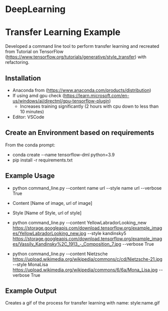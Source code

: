 # DeepLearning

# Transfer Learning Example

Developed a command line tool to perform transfer learning and recreated from Tutorial on TensorFlow (https://www.tensorflow.org/tutorials/generative/style_transfer) with refactoring.

## Installation
- Anaconda from (https://www.anaconda.com/products/distribution)
- If using amd gpu check (https://learn.microsoft.com/en-us/windows/ai/directml/gpu-tensorflow-plugin)
    - Increases training significantly (2 hours with cpu down to less than 10 minutes)
- Editor: VSCode

## Create an Environment based on requirements
From the conda prompt:
- conda create --name tensorflow-dml python=3.9
- pip install -r requirements.txt

## Example Usage
- python command_line.py --content name url --style name url --verbose True

- Content [Name of image, url of image]
 - Style [Name of Style, url of style]

- python command_line.py --content YellowLabradorLooking_new https://storage.googleapis.com/download.tensorflow.org/example_images/YellowLabradorLooking_new.jpg --style kandinsky5 https://storage.googleapis.com/download.tensorflow.org/example_images/Vassily_Kandinsky%2C_1913_-_Composition_7.jpg --verbose True

- python command_line.py --content Nietzsche https://upload.wikimedia.org/wikipedia/commons/c/cd/Nietzsche-21.jpg --style MonaLisa https://upload.wikimedia.org/wikipedia/commons/6/6a/Mona_Lisa.jpg --verbose True

## Example Output
Creates a gif of the process for transfer learning with name: style:name.gif
